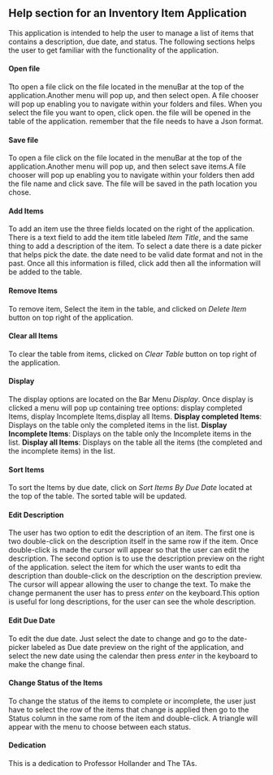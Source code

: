 ## Help section for an Inventory Item  Application
This application is intended to help the user to manage a list of items that contains a description, due date, 
and status. The following sections helps the user to get familiar with the functionality of the application.

#### Open file
Tto open a file click on the file located in the menuBar at the top of the application.Another menu will pop up, 
and then select open. A file chooser will pop up enabling you to navigate within your folders and files. When you 
select the file you want to open, click open. the file will be opened in the table of the application. remember that 
the file needs to have a Json format.
#### Save file
To open a file click on the file located in the menuBar at the top of the application.Another menu will pop up, and 
then select save items.A file chooser will pop up enabling you to navigate within your folders then add the file name 
and click save. The file will be saved in the path location you chose.
#### Add Items
 To add an item use the three fields located on the right of the application. There is a text field to add the item
 title labeled *Item Title*, and the same thing to add a description of the item. To select a date there is a date 
 picker that helps pick the date. the date need to be valid date format and not in the past. Once all this information
  is filled, click add then all the information will be added to the table.
#### Remove Items
To remove item, Select the item in the table, and clicked on *Delete Item* button on top right of the application.
#### Clear all Items
To clear the table from items,  clicked on *Clear Table* button on top right of the application.
#### Display
The display options are located on the Bar Menu *Display*. Once display is clicked a menu will pop up containing tree 
options: display completed Items, display Incomplete Items,display all Items.
**Display completed Items**:
Displays on the table only the completed items in the list.
**Display Incomplete Items**:
Displays on the table only the Incomplete items in the list.
**Display all Items**:
Displays on the table all the items (the completed and the incomplete  items) in the list.
#### Sort Items
To sort the Items by due date, click on *Sort Items By Due Date* located at the top of the table. The sorted table
will be updated.
#### Edit  Description
The user has two option to edit the description of an item. The first one is two double-click on the description itself
in the same row if the item. Once  double-click is made the cursor will appear so that the user can edit the 
description. The second option is to use the description preview on the right of the application. select the item for 
which the user wants to edit tha description than double-click on the description on the description preview. The cursor
will appear allowing the user to change the text. To make the change permanent the user has to press *enter* on the 
keyboard.This option is useful for long descriptions, for the user can see the whole description.
#### Edit  Due Date
To edit the due date. Just select the date to change and go to the date-picker labeled as Due date preview on the right
of the application, and select the new date using the calendar then press *enter* in the keyboard to make the change 
final. 
#### Change Status of the Items
To change the status of the items to complete or incomplete, the user just have to select the row of the items that
change is applied then go to the Status column in the same rom of the item and double-click. 
A triangle will appear with the menu to choose between each status.
#### Dedication
This is a dedication to Professor Hollander and The TAs. 